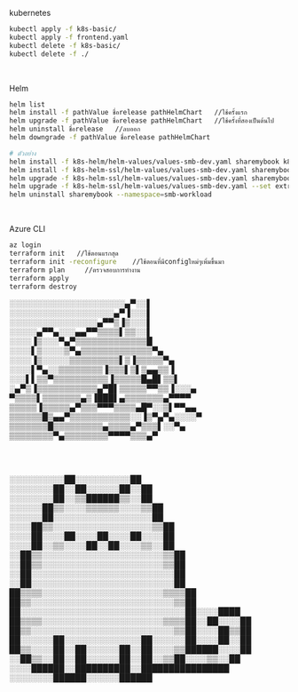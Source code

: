 kubernetes

```bash
kubectl apply -f k8s-basic/
kubectl apply -f frontend.yaml
kubectl delete -f k8s-basic/
kubectl delete -f ./
```

<br>

Helm

```bash
helm list
helm install -f pathValue ชื่อrelease pathHelmChart   //ใช้ครั้งแรก
helm upgrade -f pathValue ชื่อrelease pathHelmChart   //ใช้ครั้งที่สองเป็นต้นไป
helm uninstall ชื่อrelease   //ลบออก
helm downgrade -f pathValue ชื่อrelease pathHelmChart

# ตัวอย่าง
helm install -f k8s-helm/helm-values/values-smb-dev.yaml sharemybook k8s-helm/helm --namespace=smb-workload
helm install -f k8s-helm-ssl/helm-values/values-smb-dev.yaml sharemybook k8s-helm-ssl/helm --namespace=smb-workload
helm upgrade -f k8s-helm-ssl/helm-values/values-smb-dev.yaml sharemybook k8s-helm-ssl/helm --namespace=smb-workload 
helm upgrade -f k8s-helm-ssl/helm-values/values-smb-dev.yaml --set extraEnv.COMMIT_ID=bb  sharemybook k8s-helm-ssl/helm --namespace=smb-workload 
helm uninstall sharemybook --namespace=smb-workload 
```

<br>

Azure CLI

```bash
az login
terraform init   //ใช้ตอนแรกสุด
terraform init -reconfigure    //ใช้ตอนที่มีconfigใหม่ๆเพิ่มขึ้นมา
terraform plan     //ตรวจสอบการทำงาน
terraform apply      
terraform destroy
```

░░░░░░░░░░░░░░░░░░░░░▄▀░░▌  <br>
░░░░░░░░░░░░░░░░░░░▄▀▐░░░▌  <br>
░░░░░░░░░░░░░░░░▄▀▀▒▐▒░░░▌  <br>
░░░░░▄▀▀▄░░░▄▄▀▀▒▒▒▒▌▒▒░░▌  <br>
░░░░▐▒░░░▀▄▀▒▒▒▒▒▒▒▒▒▒▒▒▒█   <br>
░░░░▌▒░░░░▒▀▄▒▒▒▒▒▒▒▒▒▒▒▒▒▀▄   <br>
░░░░▐▒░░░░░▒▒▒▒▒▒▒▒▒▌▒▐▒▒▒▒▒▀▄   <br>
░░░░▌▀▄░░▒▒▒▒▒▒▒▒▐▒▒▒▌▒▌▒▄▄▒▒▐    <br>
░░░▌▌▒▒▀▒▒▒▒▒▒▒▒▒▒▐▒▒▒▒▒█▄█▌▒▒▌   <br>
░▄▀▒▐▒▒▒▒▒▒▒▒▒▒▒▄▀█▌▒▒▒▒▒▀▀▒▒▐░░░▄   <br>
▀▒▒▒▒▌▒▒▒▒▒▒▒▄▒▐███▌▄▒▒▒▒▒▒▒▄▀▀▀▀    <br>
▒▒▒▒▒▐▒▒▒▒▒▄▀▒▒▒▀▀▀▒▒▒▒▄█▀░░▒▌▀▀▄▄    <br>
▒▒▒▒▒▒█▒▄▄▀▒▒▒▒▒▒▒▒▒▒▒░░▐▒▀▄▀▄░░░░▀    <br>
▒▒▒▒▒▒▒█▒▒▒▒▒▒▒▒▒▄▒▒▒▒▄▀▒▒▒▌░░▀▄      <br>
▒▒▒▒▒▒▒▒▀▄▒▒▒▒▒▒▒▒▀▀▀▀▒▒▒▄▀     <br>

<br>
<br>

░░░░░░░░░░██░░░░░░░░░░██   <br>
░░░░░░░░██░░██░░░░░░██░░██   <br>
░░░░░░░░██░░▒▒██████▒▒░░██   <br>
░░░░░░██▒▒░░░░▒▒▒▒▒▒░░░░▒▒██   <br>
░░░░░░██░░░░░░░░░░░░░░░░░░██   <br>
░░░░██▒▒░░░░░░░░░░░░░░░░░░▒▒██   <br>
░░░░██░░░░██░░░░██░░░░██░░░░██   <br>
░░░░██░░▒▒░░░░██░░██░░░░▒▒░░██   <br>
░░██▒▒░░░░░░░░░░░░░░░░░░░░░░▒▒██   <br>
░░██▒▒░░░░░░░░░░░░░░░░░░░░░░▒▒██  <br>
░░██░░░░░░░░░░░░░░░░░░░░░░░░░░██  <br>
░░██░░░░░░░░░░░░░░░░░░░░░░░░░░██   <br>
██▒▒▒▒░░░░░░░░░░░░░░░░░░░░░░▒▒▒▒██   <br>
██▒▒░░░░░░░░░░░░░░░░░░░░░░░░░░▒▒██   <br> 
██░░░░░░░░░░░░░░░░░░░░░░░░░░░░░░██░░░░████   <br>
██▒▒▒▒░░░░░░░░░░░░░░░░░░░░░░▒▒▒▒██░░██░░░░██  <br>
██▒▒░░░░░░░░░░░░░░░░░░░░░░░░░░▒▒██░░░░██▒▒██  <br>
██░░░░░░██░░░░░░░░░░░░░░██░░░░░░██░░░░██░░██  <br>
██▒▒░░░░██░░██░░░░░░██░░██░░░░▒▒██████░░░░██  <br>
░░██▒▒░░██░░██░░░░░░██░░██░░▒▒██░░░░▒▒░░██   <br>
░░░░██████░░██████████░░████████████████   <br>
░░░░░░░░██████░░░░░░██████   <br>